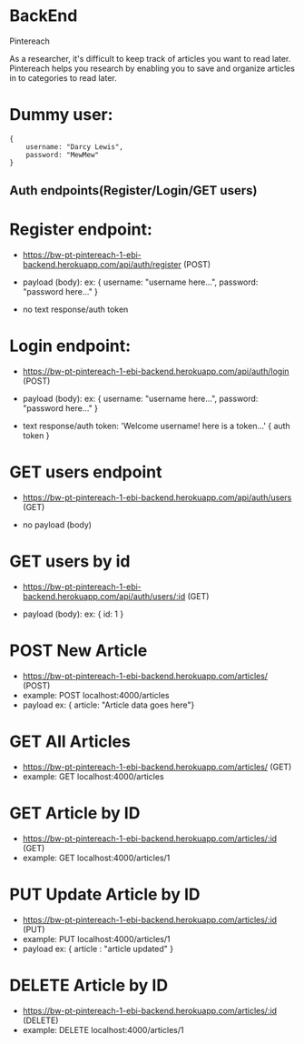 # BackEnd

Pintereach

As a researcher, it's difficult to keep track of articles you want to read later. Pintereach helps you research by enabling you to save and organize articles in to categories to read later.

# Dummy user:
    {
        username: "Darcy Lewis",
        password: "MewMew"
    }

## Auth endpoints(Register/Login/GET users)

# Register endpoint:
- https://bw-pt-pintereach-1-ebi-backend.herokuapp.com/api/auth/register (POST)

- payload (body):
   ex: {
        username: "username here...",
        password: "password here..."
    }

- no text response/auth token

# Login endpoint:
- https://bw-pt-pintereach-1-ebi-backend.herokuapp.com/api/auth/login (POST)

- payload (body):
   ex: {
        username: "username here...",
        password: "password here..."
    }

- text response/auth token:
    'Welcome username! here is a token...' { auth token }

# GET users endpoint
- https://bw-pt-pintereach-1-ebi-backend.herokuapp.com/api/auth/users (GET)

- no payload (body)

# GET users by id
- https://bw-pt-pintereach-1-ebi-backend.herokuapp.com/api/auth/users/:id (GET)

- payload (body): 
   ex: {
        id: 1
    }

# POST New Article
- https://bw-pt-pintereach-1-ebi-backend.herokuapp.com/articles/ (POST)
- example: POST localhost:4000/articles
- payload ex: { article: "Article data goes here"}

# GET All Articles
- https://bw-pt-pintereach-1-ebi-backend.herokuapp.com/articles/ (GET)
- example: GET localhost:4000/articles

# GET Article by ID
- https://bw-pt-pintereach-1-ebi-backend.herokuapp.com/articles/:id (GET)
- example: GET localhost:4000/articles/1

# PUT Update Article by ID
- https://bw-pt-pintereach-1-ebi-backend.herokuapp.com/articles/:id (PUT)
- example: PUT localhost:4000/articles/1
- payload ex: { article : "article updated" }

# DELETE Article by ID
- https://bw-pt-pintereach-1-ebi-backend.herokuapp.com/articles/:id (DELETE)
- example: DELETE localhost:4000/articles/1
